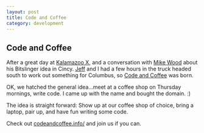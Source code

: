 ```yaml
---
layout: post
title: Code and Coffee
category: development
---
```

## Code and Coffee

After a great day at [Kalamazoo X](http://kalamazoox.org/), and a conversation with [Mike Wood](http://mvwood.com/) about his Bitslinger idea in Cincy. [Jeff](http://www.jeffblankenburg.com/) and I had a few hours in the truck headed south to work out something for Columbus, so [Code and Coffee](http://codeandcoffee.info/) was born.

OK, we hatched the general idea…meet at a coffee shop on Thursday mornings, write code. I came up with the name and bought the domain. :)

The idea is straight forward: Show up at our coffee shop of choice, bring a laptop, pair up, and have fun writing some code.

Check out [codeandcoffee.info/](http://codeandcoffee.info/) and join us if you can.
